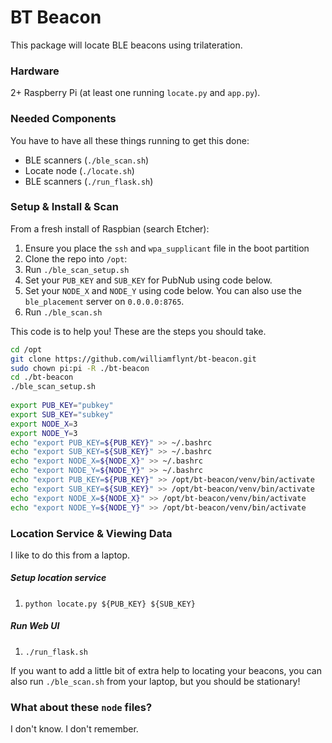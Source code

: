 # BT Beacon

This package will locate BLE beacons using trilateration.


### Hardware

2+ Raspberry Pi (at least one running `locate.py` and `app.py`).

### Needed Components

You have to have all these things running to get this done: 

* BLE scanners (`./ble_scan.sh`)
* Locate node (`./locate.sh`)
* BLE scanners (`./run_flask.sh`)

### Setup & Install & Scan

From a fresh install of Raspbian (search Etcher):

1. Ensure you place the `ssh` and `wpa_supplicant` file in the boot partition
2. Clone the repo into `/opt`:
3. Run `./ble_scan_setup.sh`
4. Set your `PUB_KEY` and `SUB_KEY` for PubNub using code below.
5. Set your `NODE_X` and `NODE_Y` using code below. You can also use the 
`ble_placement` server on `0.0.0.0:8765`.
6. Run `./ble_scan.sh`

This code is to help you! These are the steps you should take.
```bash
cd /opt
git clone https://github.com/williamflynt/bt-beacon.git
sudo chown pi:pi -R ./bt-beacon
cd ./bt-beacon
./ble_scan_setup.sh
    
export PUB_KEY="pubkey"
export SUB_KEY="subkey"
export NODE_X=3
export NODE_Y=3
echo "export PUB_KEY=${PUB_KEY}" >> ~/.bashrc
echo "export SUB_KEY=${SUB_KEY}" >> ~/.bashrc
echo "export NODE_X=${NODE_X}" >> ~/.bashrc
echo "export NODE_Y=${NODE_Y}" >> ~/.bashrc
echo "export PUB_KEY=${PUB_KEY}" >> /opt/bt-beacon/venv/bin/activate
echo "export SUB_KEY=${SUB_KEY}" >> /opt/bt-beacon/venv/bin/activate
echo "export NODE_X=${NODE_X}" >> /opt/bt-beacon/venv/bin/activate
echo "export NODE_Y=${NODE_Y}" >> /opt/bt-beacon/venv/bin/activate
```

### Location Service & Viewing Data

I like to do this from a laptop.

##### Setup location service

1. `python locate.py ${PUB_KEY} ${SUB_KEY}`

##### Run Web UI

1. `./run_flask.sh`

If you want to add a little bit of extra help to locating your beacons, you can also 
run `./ble_scan.sh` from your laptop, but you should be stationary!


### What about these `node` files?

I don't know. I don't remember.